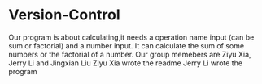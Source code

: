 # Version-Control
Our program is about calculating,it needs a operation name input (can be sum or factorial) and a number input. It can calculate the sum of some numbers or the factorial of a number.
Our group memebers are Ziyu Xia, Jerry Li and Jingxian Liu
Ziyu Xia wrote the readme
Jerry Li wrote the program
